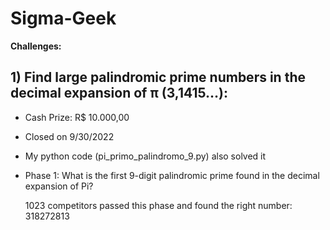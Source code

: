 # Sigma-Geek

**Challenges:**

## 1) Find large palindromic prime numbers in the decimal expansion of π (3,1415…):
* Cash Prize: R$ 10.000,00
* Closed on 9/30/2022
* My python code (pi_primo_palindromo_9.py) also solved it
* Phase 1: What is the first 9-digit palindromic prime found in the decimal expansion of Pi?

    1023 competitors passed this phase and found the right number: 318272813
